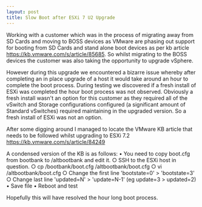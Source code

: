 ```yaml
---
layout: post
title: Slow Boot after ESXi 7 U2 Upgrade
---
```

Working with a customer which was in the process of migrating away from SD Cards and moving to BOSS devices as VMware are phasing out support for booting from SD Cards and stand alone boot devices as per kb article https://kb.vmware.com/s/article/85685. So whilst migrating to the BOSS devices the customer was also taking the opportunity to upgrade vSphere.

However during this upgrade we encountered a bizarre issue whereby after completing an in place upgrade of a host it would take around an hour to complete the boot process. 
During testing we discovered if a fresh install of ESXi was completed the hour boot process was not observed.
Obviously a fresh install wasn't an option for this customer as they required all of the vSwitch and Storage configurations configured (a significant amount of Standard vSwitches) required maintaining in the upgraded version. So a fresh install of ESXi was not an option.

After some digging around I managed to locate the VMware KB article that needs to be followed whilst upgrading to ESXi 7.2 https://kb.vmware.com/s/article/84249

A condensed version of the KB is as follows:
	• You need to copy boot.cfg from bootbank to /altbootbank and edit it.
		○ SSH to the ESXi host in question.
		○ cp /bootbank/boot.cfg /altbootbank/boot.cfg
		○ vi /altbootbank/boot.cfg
		○ Change the first line 'bootstate=0' > 'bootstate=3'
		○ Change last line 'updated=N' > 'update=N-1' (eg update=3 > updated=2)
	• Save file
	• Reboot and test

Hopefully this will have resolved the hour long boot process.
